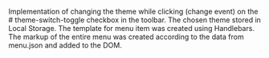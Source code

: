 Implementation of changing the theme while clicking (change event) on the # theme-switch-toggle checkbox in the toolbar. The chosen theme stored in Local Storage.
The template for menu item was created using Handlebars. The markup of the entire menu was created according to the data from menu.json and added to the DOM.
